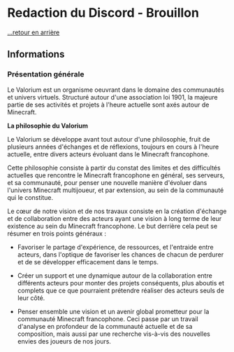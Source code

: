 # Redaction du Discord - Brouillon

[...retour en arrière](../accueil.md)

## Informations

### Présentation générale

Le Valorium est un organisme oeuvrant dans le domaine des communautés et univers virtuels. Structuré autour d'une association loi 1901, la majeure partie de ses activités et projets à l'heure actuelle sont axés autour de Minecraft.

**La philosophie du Valorium**

Le Valorium se développe avant tout autour d'une philosophie, fruit de plusieurs années d'échanges et de réflexions, toujours en cours à l'heure actuelle, entre divers acteurs évoluant dans le Minecraft francophone.

Cette philosophie consiste à partir du constat des limites et des difficultés actuelles que rencontre le Minecraft francophone en général, ses serveurs, et sa communauté, pour penser une nouvelle manière d'évoluer dans l'univers Minecraft multijoueur, et par extension, au sein de la communauté qui le constitue.

Le cœur de notre vision et de nos travaux consiste en la création d'échange et de collaboration entre des acteurs ayant une vision à long terme de leur existence au sein du Minecraft francophone. Le but derrière cela peut se résumer en trois points généraux :

* Favoriser le partage d'expérience, de ressources, et l'entraide entre acteurs, dans l'optique de favoriser les chances de chacun de perdurer et de se développer efficacement dans le temps.

* Créer un support et une dynamique autour de la collaboration entre différents acteurs pour monter des projets conséquents, plus aboutis et complets que ce que pourraient prétendre réaliser des acteurs seuls de leur côté.

* Penser ensemble une vision et un avenir global prometteur pour la communauté Minecraft francophone. Ceci passe par un travail d'analyse en profondeur de la communauté actuelle et de sa composition, mais aussi par une recherche vis-à-vis des nouvelles envies des joueurs de nos jours.